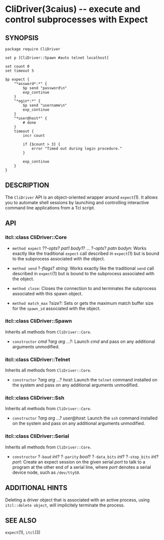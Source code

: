 CliDriver(3caius) -- execute and control subprocesses with Expect
==============================================================================

## SYNOPSIS

    package require CliDriver

    set p [CliDriver::Spawn #auto telnet localhost]

    set count 0
    set timeout 5

    $p expect {
        "*assword*:*" {
            $p send "password\n"
            exp_continue
        }
        "*ogin*:*" {
            $p send "username\n"
            exp_continue
        }
        "*user@host*" {
            # done
        }
        timeout {
            incr count

            if {$count > 3} {
                error "Timed out during login procedure."
            }

            exp_continue
        }
    }

## DESCRIPTION

The `CliDriver` API is an object-oriented wrapper around `expect`(1). It allows
you to automate shell sessions by launching and controlling interactive command
line applications from a Tcl script.

## API

### itcl::class CliDriver::Core

* `method expect` ??*-opts*? *pat1* *body1*? ... ?*-opts*? *patn* *bodyn*:
  Works exactly like the traditional `expect` call described in `expect`(1) but
  is bound to the subprocess associated with the object.

* `method send` ?*-flags*? *string*:
  Works exactly like the traditional `send` call described in `expect`(1) but
  is bound to the subprocess associated with the object.

* `method close`:
  Closes the connection to and terminates the subprocess associated with this
  spawn object.

* `method match_max` ?*size*?:
  Sets or gets the maximum match buffer size for the `spawn_id` associated with
  the object.

### itcl::class CliDriver::Spawn

Inherits all methods from `CliDriver::Core`.

* `constructor` *cmd* ?*arg* *arg* ...?:
  Launch *cmd* and pass on any additional arguments unmodified.

### itcl::class CliDriver::Telnet

Inherits all methods from `CliDriver::Core`.

* `constructor` ?*arg* *arg* ...? *host*:
  Launch the `telnet` command installed on the system and pass on any additional
  arguments unmodified.

### itcl::class CliDriver::Ssh

Inherits all methods from `CliDriver::Core`.

* `constructor` ?*arg* *arg* ...? *user*@*host*:
  Launch the `ssh` command installed on the system and pass on any additional
  arguments unmodified.

### itcl::class CliDriver::Serial

Inherits all methods from `CliDriver::Core`.

* `constructor` ?`-baud` *int*? ?`-parity` *bool*? ?`-data_bits` *int*? ?`-stop_bits` *int*? *port*:
  Create an expect session on the given serial *port* to talk to a program at the other
  end of a serial line, where *port* denotes a serial device node, such as `/dev/ttyS0`.

## ADDITIONAL HINTS

Deleting a driver object that is associated with an active process, using
`itcl::delete object`, will implicitely terminate the process.

## SEE ALSO

`expect`(1), `itcl`(3)
